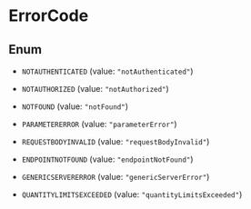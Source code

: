 

# ErrorCode

## Enum


* `NOTAUTHENTICATED` (value: `"notAuthenticated"`)

* `NOTAUTHORIZED` (value: `"notAuthorized"`)

* `NOTFOUND` (value: `"notFound"`)

* `PARAMETERERROR` (value: `"parameterError"`)

* `REQUESTBODYINVALID` (value: `"requestBodyInvalid"`)

* `ENDPOINTNOTFOUND` (value: `"endpointNotFound"`)

* `GENERICSERVERERROR` (value: `"genericServerError"`)

* `QUANTITYLIMITSEXCEEDED` (value: `"quantityLimitsExceeded"`)



